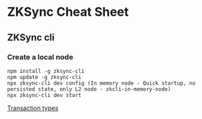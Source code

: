 # ZKSync Cheat Sheet

## ZKSync cli

### Create a local node

```
npm install -g zksync-cli
npm update -g zksync-cli
npx zksync-cli dev config (In memory node - Quick startup, no persisted state, only L2 node - zkcli-in-memory-node)
npx zksync-cli dev start
```

[Transaction types](https://docs.zksync.io/zk-stack/concepts/transaction-lifecycle#transaction-types)
